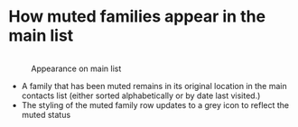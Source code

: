 # How muted families appear in the main list

<figure><img src="../.gitbook/assets/image (21).png" alt=""><figcaption><p>Appearance on main list</p></figcaption></figure>



* A family that has been muted remains in its original location in the main contacts list (either sorted alphabetically or by date last visited.)
* The styling of the muted family row updates to a grey icon to reflect the muted status
